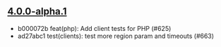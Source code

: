 ## [4.0.0-alpha.1](https://github.com/algolia/algoliasearch-client-php/compare/4.0.0-alpha.0...4.0.0-alpha.1)

- b000072b feat(php): Add client tests for PHP (#625)
- ad27abc1 test(clients): test more region param and timeouts (#663)
